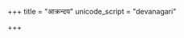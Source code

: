 +++
title = "आक्रन्दय"
unicode_script = "devanagari"

+++
<div class="js_include" url="/vedAH_sAma/paravastu-saama/devaH/indraH/Akrandaya/"  newLevelForH1="1" includeTitle="false"> </div>